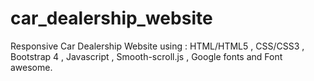 # car_dealership_website 
Responsive Car Dealership Website using : HTML/HTML5 , CSS/CSS3 , Bootstrap 4 , Javascript , Smooth-scroll.js , Google fonts and Font awesome.
